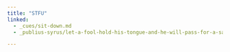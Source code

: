 ```yaml
---
title: "STFU"
linked:
  - _cues/sit-down.md
  - _publius-syrus/let-a-fool-hold-his-tongue-and-he-will-pass-for-a-sage.md

---
```

